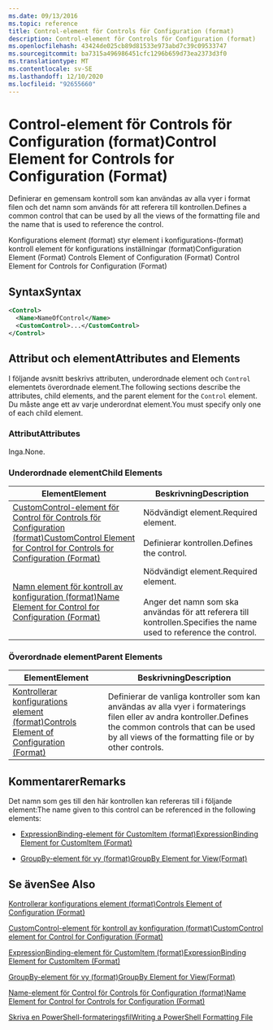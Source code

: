 ```yaml
---
ms.date: 09/13/2016
ms.topic: reference
title: Control-element för Controls för Configuration (format)
description: Control-element för Controls för Configuration (format)
ms.openlocfilehash: 43424de025cb89d81533e973abd7c39c09533747
ms.sourcegitcommit: ba7315a496986451cfc1296b659d73ea2373d3f0
ms.translationtype: MT
ms.contentlocale: sv-SE
ms.lasthandoff: 12/10/2020
ms.locfileid: "92655660"
---
```

# <a name="control-element-for-controls-for-configuration-format"></a><span data-ttu-id="577d7-103">Control-element för Controls för Configuration (format)</span><span class="sxs-lookup"><span data-stu-id="577d7-103">Control Element for Controls for Configuration (Format)</span></span>

<span data-ttu-id="577d7-104">Definierar en gemensam kontroll som kan användas av alla vyer i format filen och det namn som används för att referera till kontrollen.</span><span class="sxs-lookup"><span data-stu-id="577d7-104">Defines a common control that can be used by all the views of the formatting file and the name that is used to reference the control.</span></span>

<span data-ttu-id="577d7-105">Konfigurations element (format) styr element i konfigurations-(format) kontroll element för konfigurations inställningar (format)</span><span class="sxs-lookup"><span data-stu-id="577d7-105">Configuration Element (Format) Controls Element of Configuration (Format) Control Element for Controls for Configuration (Format)</span></span>

## <a name="syntax"></a><span data-ttu-id="577d7-106">Syntax</span><span class="sxs-lookup"><span data-stu-id="577d7-106">Syntax</span></span>

```xml
<Control>
  <Name>NameOfControl</Name>
  <CustomControl>...</CustomControl>
</Control>
```

## <a name="attributes-and-elements"></a><span data-ttu-id="577d7-107">Attribut och element</span><span class="sxs-lookup"><span data-stu-id="577d7-107">Attributes and Elements</span></span>

<span data-ttu-id="577d7-108">I följande avsnitt beskrivs attributen, underordnade element och `Control` elementets överordnade element.</span><span class="sxs-lookup"><span data-stu-id="577d7-108">The following sections describe the attributes, child elements, and the parent element for the `Control` element.</span></span> <span data-ttu-id="577d7-109">Du måste ange ett av varje underordnat element.</span><span class="sxs-lookup"><span data-stu-id="577d7-109">You must specify only one of each child element.</span></span>

### <a name="attributes"></a><span data-ttu-id="577d7-110">Attribut</span><span class="sxs-lookup"><span data-stu-id="577d7-110">Attributes</span></span>

<span data-ttu-id="577d7-111">Inga.</span><span class="sxs-lookup"><span data-stu-id="577d7-111">None.</span></span>

### <a name="child-elements"></a><span data-ttu-id="577d7-112">Underordnade element</span><span class="sxs-lookup"><span data-stu-id="577d7-112">Child Elements</span></span>

|<span data-ttu-id="577d7-113">Element</span><span class="sxs-lookup"><span data-stu-id="577d7-113">Element</span></span>|<span data-ttu-id="577d7-114">Beskrivning</span><span class="sxs-lookup"><span data-stu-id="577d7-114">Description</span></span>|
|-------------|-----------------|
|[<span data-ttu-id="577d7-115">CustomControl-element för Control för Controls för Configuration (format)</span><span class="sxs-lookup"><span data-stu-id="577d7-115">CustomControl Element for Control for Controls for Configuration (Format)</span></span>](./customcontrol-element-for-control-for-controls-for-configuration-format.md)|<span data-ttu-id="577d7-116">Nödvändigt element.</span><span class="sxs-lookup"><span data-stu-id="577d7-116">Required element.</span></span><br /><br /> <span data-ttu-id="577d7-117">Definierar kontrollen.</span><span class="sxs-lookup"><span data-stu-id="577d7-117">Defines the control.</span></span>|
|[<span data-ttu-id="577d7-118">Namn element för kontroll av konfiguration (format)</span><span class="sxs-lookup"><span data-stu-id="577d7-118">Name Element for Control for Configuration (Format)</span></span>](./name-element-for-control-for-controls-for-configuration-format.md)|<span data-ttu-id="577d7-119">Nödvändigt element.</span><span class="sxs-lookup"><span data-stu-id="577d7-119">Required element.</span></span><br /><br /> <span data-ttu-id="577d7-120">Anger det namn som ska användas för att referera till kontrollen.</span><span class="sxs-lookup"><span data-stu-id="577d7-120">Specifies the name used to reference the control.</span></span>|

### <a name="parent-elements"></a><span data-ttu-id="577d7-121">Överordnade element</span><span class="sxs-lookup"><span data-stu-id="577d7-121">Parent Elements</span></span>

|<span data-ttu-id="577d7-122">Element</span><span class="sxs-lookup"><span data-stu-id="577d7-122">Element</span></span>|<span data-ttu-id="577d7-123">Beskrivning</span><span class="sxs-lookup"><span data-stu-id="577d7-123">Description</span></span>|
|-------------|-----------------|
|[<span data-ttu-id="577d7-124">Kontrollerar konfigurations element (format)</span><span class="sxs-lookup"><span data-stu-id="577d7-124">Controls Element of Configuration (Format)</span></span>](./controls-element-for-configuration-format.md)|<span data-ttu-id="577d7-125">Definierar de vanliga kontroller som kan användas av alla vyer i formaterings filen eller av andra kontroller.</span><span class="sxs-lookup"><span data-stu-id="577d7-125">Defines the common controls that can be used by all views of the formatting file or by other controls.</span></span>|

## <a name="remarks"></a><span data-ttu-id="577d7-126">Kommentarer</span><span class="sxs-lookup"><span data-stu-id="577d7-126">Remarks</span></span>

<span data-ttu-id="577d7-127">Det namn som ges till den här kontrollen kan refereras till i följande element:</span><span class="sxs-lookup"><span data-stu-id="577d7-127">The name given to this control can be referenced in the following elements:</span></span>

- [<span data-ttu-id="577d7-128">ExpressionBinding-element för CustomItem (format)</span><span class="sxs-lookup"><span data-stu-id="577d7-128">ExpressionBinding Element for CustomItem (Format)</span></span>](./expressionbinding-element-for-customitem-for-controls-for-configuration-format.md)

- [<span data-ttu-id="577d7-129">GroupBy-element för vy (format)</span><span class="sxs-lookup"><span data-stu-id="577d7-129">GroupBy Element for View(Format)</span></span>](./groupby-element-for-view-format.md)

## <a name="see-also"></a><span data-ttu-id="577d7-130">Se även</span><span class="sxs-lookup"><span data-stu-id="577d7-130">See Also</span></span>

[<span data-ttu-id="577d7-131">Kontrollerar konfigurations element (format)</span><span class="sxs-lookup"><span data-stu-id="577d7-131">Controls Element of Configuration (Format)</span></span>](./controls-element-for-configuration-format.md)

[<span data-ttu-id="577d7-132">CustomControl-element för kontroll av konfiguration (format)</span><span class="sxs-lookup"><span data-stu-id="577d7-132">CustomControl element for Control for Configuration (Format)</span></span>](./customcontrol-element-for-control-for-controls-for-configuration-format.md)

[<span data-ttu-id="577d7-133">ExpressionBinding-element för CustomItem (format)</span><span class="sxs-lookup"><span data-stu-id="577d7-133">ExpressionBinding Element for CustomItem (Format)</span></span>](./expressionbinding-element-for-customitem-for-controls-for-configuration-format.md)

[<span data-ttu-id="577d7-134">GroupBy-element för vy (format)</span><span class="sxs-lookup"><span data-stu-id="577d7-134">GroupBy Element for View(Format)</span></span>](./groupby-element-for-view-format.md)

[<span data-ttu-id="577d7-135">Name-element för Control för Controls för Configuration (format)</span><span class="sxs-lookup"><span data-stu-id="577d7-135">Name Element for Control for Controls for Configuration (Format)</span></span>](./name-element-for-control-for-controls-for-configuration-format.md)

[<span data-ttu-id="577d7-136">Skriva en PowerShell-formateringsfil</span><span class="sxs-lookup"><span data-stu-id="577d7-136">Writing a PowerShell Formatting File</span></span>](./writing-a-powershell-formatting-file.md)
